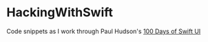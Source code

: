 # HackingWithSwift

Code snippets as I work through Paul Hudson's [100 Days of Swift UI](https://www.hackingwithswift.com/100/swiftui)
